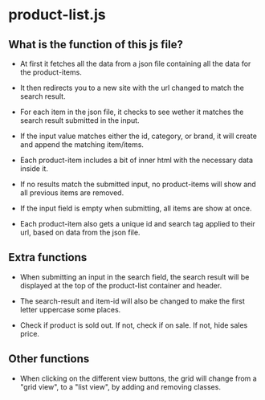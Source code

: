 # product-list.js

## What is the function of this js file?

- At first it fetches all the data from a json file containing all the data for the product-items.

- It then redirects you to a new site with the url changed to match the search result.

- For each item in the json file, it checks to see wether it matches the search result submitted in the input.

- If the input value matches either the id, category, or brand, it will create and append the matching item/items.

- Each product-item includes a bit of inner html with the necessary data inside it.

- If no results match the submitted input, no product-items will show and all previous items are removed.

- If the input field is empty when submitting, all items are show at once.

- Each product-item also gets a unique id and search tag applied to their url, based on data from the json file.


## Extra functions

- When submitting an input in the search field, the search result will be displayed at the top of the product-list container and header.

- The search-result and item-id will also be changed to make the first letter uppercase some places.

- Check if product is sold out. If not, check if on sale. If not, hide sales price.


## Other functions

- When clicking on the different view buttons, the grid will change from a "grid view", to a "list view", by adding and removing classes.